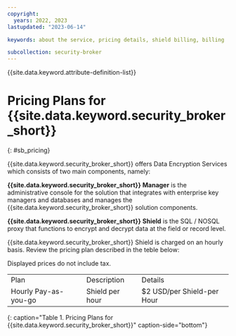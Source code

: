 ```yaml
---
copyright:
  years: 2022, 2023
lastupdated: "2023-06-14"

keywords: about the service, pricing details, shield billing, billing

subcollection: security-broker
---
```


{{site.data.keyword.attribute-definition-list}}

# Pricing Plans for {{site.data.keyword.security_broker_short}}
{: #sb_pricing}

{{site.data.keyword.security_broker_short}} offers Data Encryption Services which consists of two main
components, namely:

**{{site.data.keyword.security_broker_short}} Manager** is the administrative console for
the solution that integrates with enterprise key managers and databases
and manages the {{site.data.keyword.security_broker_short}} solution components.

**{{site.data.keyword.security_broker_short}} Shield** is the SQL / NOSQL proxy that
functions to encrypt and decrypt data at the field or record level.

{{site.data.keyword.security_broker_short}} Shield is charged on an hourly basis. Review the pricing plan described in the teble below:

Displayed prices do not include tax.

|                      |                 |                            |
| -------------------- | --------------- | -------------------------- |
| Plan                 | Description     | Details                    |
| Hourly Pay-as-you-go | Shield per hour | $2 USD/per Shield-per Hour |
{: caption="Table 1. Pricing Plans for {{site.data.keyword.security_broker_short}}" caption-side="bottom"} 

